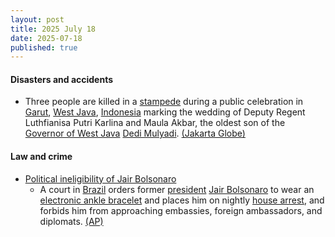 ```yaml
---
layout: post
title: 2025 July 18
date: 2025-07-18
published: true
---
```



#### Disasters and accidents

* Three people are killed in a [stampede](https://en.wikipedia.org/wiki/Stampede "Stampede") during a public celebration in [Garut](https://en.wikipedia.org/wiki/Garut "Garut"), [West Java](https://en.wikipedia.org/wiki/West_Java "West Java"), [Indonesia](https://en.wikipedia.org/wiki/Indonesia "Indonesia") marking the wedding of Deputy Regent Luthfianisa Putri Karlina and Maula Akbar, the oldest son of the [Governor of West Java](https://en.wikipedia.org/wiki/Governor_of_West_Java "Governor of West Java") [Dedi Mulyadi](https://en.wikipedia.org/wiki/Dedi_Mulyadi "Dedi Mulyadi"). [(Jakarta Globe)](https://jakartaglobe.id/news/three-killed-in-stampede-at-w-java-governors-sons-wedding-celebration)

#### Law and crime

* [Political ineligibility of Jair Bolsonaro](https://en.wikipedia.org/wiki/Political_ineligibility_of_Jair_Bolsonaro "Political ineligibility of Jair Bolsonaro")
  * A court in [Brazil](https://en.wikipedia.org/wiki/Brazil "Brazil") orders former [president](https://en.wikipedia.org/wiki/Brazilian_President "Brazilian President") [Jair Bolsonaro](https://en.wikipedia.org/wiki/Jair_Bolsonaro "Jair Bolsonaro") to wear an [electronic ankle bracelet](https://en.wikipedia.org/wiki/Electronic_tagging "Electronic tagging") and places him on nightly [house arrest](https://en.wikipedia.org/wiki/House_arrest "House arrest"), and forbids him from approaching embassies, foreign ambassadors, and diplomats. [(AP)](https://apnews.com/article/brazil-bolsonaro-investigation-supreme-court-b1e2c1fbb7f776103895b6efca94af4f)
